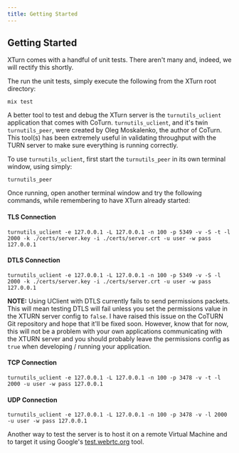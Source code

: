 ```yaml
---
title: Getting Started
---
```


## Getting Started

XTurn comes with a handful of unit tests. There aren't many and, indeed, we will rectify this shortly.

The run the unit tests, simply execute the following from the XTurn root directory:

    mix test

A better tool to test and debug the XTurn server is the `turnutils_uclient` application that comes with CoTurn. `turnutils_uclient`, and it's twin `turnutils_peer`, were created by Oleg Moskalenko, the author of CoTurn. This tool(s) has been extremely useful in validating throughput with the TURN server to make sure everything is running correctly.

To use `turnutils_uclient`, first start the `turnutils_peer` in its own terminal window, using simply:

    turnutils_peer

Once running, open another terminal window and try the following commands, while remembering to have XTurn already started:

#### TLS Connection

    turnutils_uclient -e 127.0.0.1 -L 127.0.0.1 -n 100 -p 5349 -v -S -t -l 2000 -k ./certs/server.key -i ./certs/server.crt -u user -w pass 127.0.0.1

#### DTLS Connection

    turnutils_uclient -e 127.0.0.1 -L 127.0.0.1 -n 100 -p 5349 -v -S -l 2000 -k ./certs/server.key -i ./certs/server.crt -u user -w pass 127.0.0.1

**NOTE:** Using UClient with DTLS currently fails to send permissions packets. This will mean testing DTLS will fail unless you set the permissions value in the XTURN server config to `false`.  I have raised this issue on the CoTURN Git repository and hope that it'll be fixed soon.  However, know that for now, this will not be a problem with your own applications communicating with the XTURN server and you should probably leave the permissions config as `true` when developing / running your application.

#### TCP Connection

    turnutils_uclient -e 127.0.0.1 -L 127.0.0.1 -n 100 -p 3478 -v -t -l 2000 -u user -w pass 127.0.0.1

#### UDP Connection

    turnutils_uclient -e 127.0.0.1 -L 127.0.0.1 -n 100 -p 3478 -v -l 2000 -u user -w pass 127.0.0.1

Another way to test the server is to host it on a remote Virtual Machine and to target it using Google's [test.webrtc.org](https://test.webrtc.org) tool.